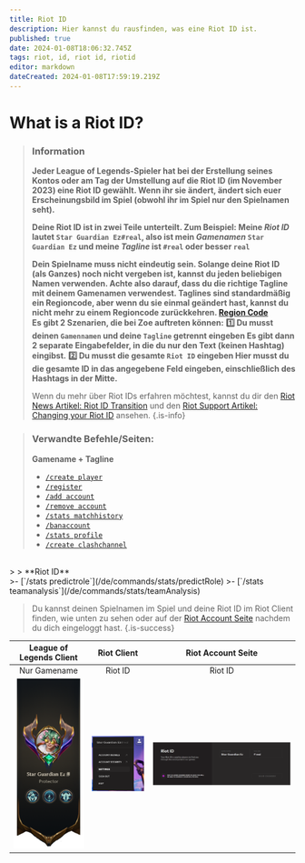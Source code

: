 ```yaml
---
title: Riot ID
description: Hier kannst du rausfinden, was eine Riot ID ist.
published: true
date: 2024-01-08T18:06:32.745Z
tags: riot, id, riot id, riotid
editor: markdown
dateCreated: 2024-01-08T17:59:19.219Z
---
```


# What is a Riot ID?

>### Information
>**Jeder League of Legends-Spieler hat bei der Erstellung seines Kontos oder am Tag der Umstellung auf die Riot ID (im November 2023) eine Riot ID gewählt. Wenn ihr sie ändert, ändert sich euer Erscheinungsbild im Spiel (obwohl ihr im Spiel nur den Spielnamen seht).**
>
> **Deine Riot ID ist in zwei Teile unterteilt. Zum Beispiel:
Meine _Riot ID_ lautet `Star Guardian Ez#real`,
also ist mein _Gamenamen_ `Star Guardian Ez` 
und meine _Tagline_ ist `#real` oder besser `real`**
>
>**Dein Spielname muss nicht eindeutig sein. Solange deine Riot ID (als Ganzes) noch nicht vergeben ist, kannst du jeden beliebigen Namen verwenden. Achte also darauf, dass du die richtige Tagline mit deinem Gamenamen verwendest.
Taglines sind standardmäßig ein Regioncode, aber wenn du sie einmal geändert hast, kannst du nicht mehr zu einem Regioncode zurückkehren. [Region Code](/en/terms/region)** <br>
>**Es gibt 2 Szenarien, die bei Zoe auftreten können:** 
>**:one: Du musst deinen `Gamennamen` und deine `Tagline` getrennt eingeben
>Es gibt dann 2 separate Eingabefelder, in die du nur den Text (keinen Hashtag) eingibst.** 
>**:two: Du musst die gesamte `Riot ID` eingeben
>Hier musst du die gesamte ID in das angegebene Feld eingeben, einschließlich des Hashtags in der Mitte.**
>
>Wenn du mehr über Riot IDs erfahren möchtest, kannst du dir den [Riot News Artikel: Riot ID Transition](https://www.riotgames.com/en/news/reworking-the-riot-id-transition-plan) und den [Riot Support Artikel: Changing your Riot ID](https://support-leagueoflegends.riotgames.com/hc/en-us/articles/20631044642963) ansehen.
>{.is-info}

>### Verwandte Befehle/Seiten:
>**Gamename + Tagline** <br>
>-   [`/create player`](/de/commands/create/player)
>-   [`/register`](/de/commands/important/register)
>-   [`/add account`](/en/commands/add/account)
>-   [`/remove account`](/en/commands/remove/account)
>-   [`/stats matchhistory`](/de/commands/stats/matchhistory)
>-   [`/banaccount`](/en/commands/other/banAccount)
>-   [`/stats profile`](/de/commands/stats/profile)
>-   [`/create clashchannel`](/de/commands/create/clashChannel)

<br>
>
> **Riot ID** <br>
>-   [`/stats predictrole`](/de/commands/stats/predictRole)
>-   [`/stats teamanalysis`](/de/commands/stats/teamAnalysis)


> Du kannst deinen Spielnamen im Spiel und deine Riot ID im Riot Client finden, wie unten zu sehen oder auf der [Riot Account Seite](https://account.riotgames.com/) nachdem du dich eingeloggt hast.
>{.is-success}
  
League of Legends Client | Riot Client | Riot Account Seite
:--------: | :--------: | :--------:
Nur Gamename   | Riot ID   | Riot ID
![](/en_/en_riotid_gamename.png) | ![](/en_/en_riotid_riotclient.png) | ![](/en_/en_riotid_riotaccount.png)
  




